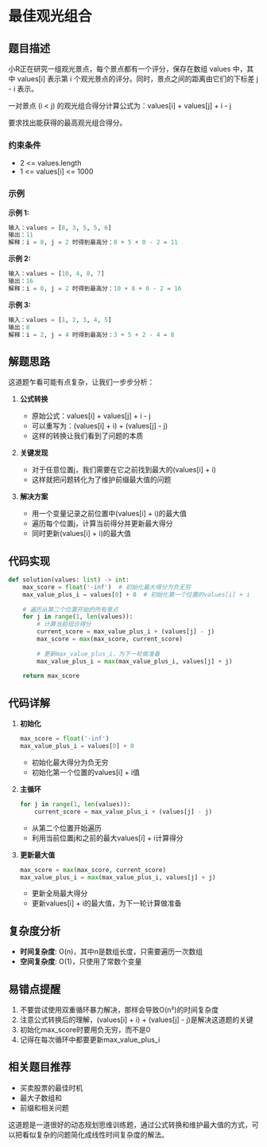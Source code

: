 # 最佳观光组合

## 题目描述

小R正在研究一组观光景点，每个景点都有一个评分，保存在数组 values 中，其中 values[i] 表示第 i 个观光景点的评分。同时，景点之间的距离由它们的下标差 j - i 表示。

一对景点 (i < j) 的观光组合得分计算公式为：values[i] + values[j] + i - j

要求找出能获得的最高观光组合得分。

### 约束条件
- 2 <= values.length
- 1 <= values[i] <= 1000

### 示例
**示例 1:**
```python
输入：values = [8, 3, 5, 5, 6]
输出：11
解释：i = 0, j = 2 时得到最高分：8 + 5 + 0 - 2 = 11
```

**示例 2:**
```python
输入：values = [10, 4, 8, 7]
输出：16
解释：i = 0, j = 2 时得到最高分：10 + 8 + 0 - 2 = 16
```

**示例 3:**
```python
输入：values = [1, 2, 3, 4, 5]
输出：8
解释：i = 2, j = 4 时得到最高分：3 + 5 + 2 - 4 = 8
```

## 解题思路

这道题乍看可能有点复杂，让我们一步步分析：

1. **公式转换**
   - 原始公式：values[i] + values[j] + i - j
   - 可以重写为：(values[i] + i) + (values[j] - j)
   - 这样的转换让我们看到了问题的本质

2. **关键发现**
   - 对于任意位置j，我们需要在它之前找到最大的(values[i] + i)
   - 这样就把问题转化为了维护前缀最大值的问题

3. **解决方案**
   - 用一个变量记录之前位置中(values[i] + i)的最大值
   - 遍历每个位置j，计算当前得分并更新最大得分
   - 同时更新(values[i] + i)的最大值

## 代码实现

```python
def solution(values: list) -> int:
    max_score = float('-inf')  # 初始化最大得分为负无穷
    max_value_plus_i = values[0] + 0  # 初始化第一个位置的values[i] + i
    
    # 遍历从第二个位置开始的所有景点
    for j in range(1, len(values)):
        # 计算当前组合得分
        current_score = max_value_plus_i + (values[j] - j)
        max_score = max(max_score, current_score)
        
        # 更新max_value_plus_i，为下一轮做准备
        max_value_plus_i = max(max_value_plus_i, values[j] + j)
    
    return max_score
```

## 代码详解

1. **初始化**
   ```python
   max_score = float('-inf')
   max_value_plus_i = values[0] + 0
   ```
   - 初始化最大得分为负无穷
   - 初始化第一个位置的values[i] + i值

2. **主循环**
   ```python
   for j in range(1, len(values)):
       current_score = max_value_plus_i + (values[j] - j)
   ```
   - 从第二个位置开始遍历
   - 利用当前位置j和之前的最大values[i] + i计算得分

3. **更新最大值**
   ```python
   max_score = max(max_score, current_score)
   max_value_plus_i = max(max_value_plus_i, values[j] + j)
   ```
   - 更新全局最大得分
   - 更新values[i] + i的最大值，为下一轮计算做准备

## 复杂度分析

- **时间复杂度**: O(n)，其中n是数组长度，只需要遍历一次数组
- **空间复杂度**: O(1)，只使用了常数个变量

## 易错点提醒

1. 不要尝试使用双重循环暴力解决，那样会导致O(n²)的时间复杂度
2. 注意公式转换后的理解，(values[i] + i) + (values[j] - j)是解决这道题的关键
3. 初始化max_score时要用负无穷，而不是0
4. 记得在每次循环中都要更新max_value_plus_i

## 相关题目推荐

- 买卖股票的最佳时机
- 最大子数组和
- 前缀和相关问题

这道题是一道很好的动态规划思维训练题，通过公式转换和维护最大值的方式，可以把看似复杂的问题简化成线性时间复杂度的解法。

